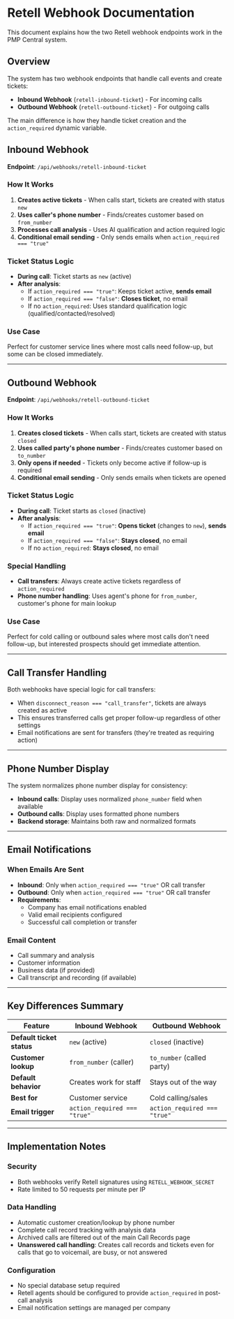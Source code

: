 # Retell Webhook Documentation

This document explains how the two Retell webhook endpoints work in the PMP Central system.

## Overview

The system has two webhook endpoints that handle call events and create tickets:

- **Inbound Webhook** (`retell-inbound-ticket`) - For incoming calls
- **Outbound Webhook** (`retell-outbound-ticket`) - For outgoing calls

The main difference is how they handle ticket creation and the `action_required` dynamic variable.

## Inbound Webhook

**Endpoint**: `/api/webhooks/retell-inbound-ticket`

### How It Works

1. **Creates active tickets** - When calls start, tickets are created with status `new`
2. **Uses caller's phone number** - Finds/creates customer based on `from_number`
3. **Processes call analysis** - Uses AI qualification and action required logic
4. **Conditional email sending** - Only sends emails when `action_required === "true"`

### Ticket Status Logic

- **During call**: Ticket starts as `new` (active)
- **After analysis**:
  - If `action_required === "true"`: Keeps ticket active, **sends email**
  - If `action_required === "false"`: **Closes ticket**, no email
  - If no `action_required`: Uses standard qualification logic (qualified/contacted/resolved)

### Use Case

Perfect for customer service lines where most calls need follow-up, but some can be closed immediately.

---

## Outbound Webhook

**Endpoint**: `/api/webhooks/retell-outbound-ticket`

### How It Works

1. **Creates closed tickets** - When calls start, tickets are created with status `closed`
2. **Uses called party's phone number** - Finds/creates customer based on `to_number`
3. **Only opens if needed** - Tickets only become active if follow-up is required
4. **Conditional email sending** - Only sends emails when tickets are opened

### Ticket Status Logic

- **During call**: Ticket starts as `closed` (inactive)
- **After analysis**:
  - If `action_required === "true"`: **Opens ticket** (changes to `new`), **sends email**
  - If `action_required === "false"`: **Stays closed**, no email
  - If no `action_required`: **Stays closed**, no email

### Special Handling

- **Call transfers**: Always create active tickets regardless of `action_required`
- **Phone number handling**: Uses agent's phone for `from_number`, customer's phone for main lookup

### Use Case

Perfect for cold calling or outbound sales where most calls don't need follow-up, but interested prospects should get immediate attention.

---

## Call Transfer Handling

Both webhooks have special logic for call transfers:

- When `disconnect_reason === "call_transfer"`, tickets are always created as active
- This ensures transferred calls get proper follow-up regardless of other settings
- Email notifications are sent for transfers (they're treated as requiring action)

---

## Phone Number Display

The system normalizes phone number display for consistency:

- **Inbound calls**: Display uses normalized `phone_number` field when available
- **Outbound calls**: Display uses formatted phone numbers
- **Backend storage**: Maintains both raw and normalized formats

---

## Email Notifications

### When Emails Are Sent

- **Inbound**: Only when `action_required === "true"` OR call transfer
- **Outbound**: Only when `action_required === "true"` OR call transfer
- **Requirements**:
  - Company has email notifications enabled
  - Valid email recipients configured
  - Successful call completion or transfer

### Email Content

- Call summary and analysis
- Customer information
- Business data (if provided)
- Call transcript and recording (if available)

---

## Key Differences Summary

| Feature                   | Inbound Webhook              | Outbound Webhook             |
| ------------------------- | ---------------------------- | ---------------------------- |
| **Default ticket status** | `new` (active)               | `closed` (inactive)          |
| **Customer lookup**       | `from_number` (caller)       | `to_number` (called party)   |
| **Default behavior**      | Creates work for staff       | Stays out of the way         |
| **Best for**              | Customer service             | Cold calling/sales           |
| **Email trigger**         | `action_required === "true"` | `action_required === "true"` |

---

## Implementation Notes

### Security

- Both webhooks verify Retell signatures using `RETELL_WEBHOOK_SECRET`
- Rate limited to 50 requests per minute per IP

### Data Handling

- Automatic customer creation/lookup by phone number
- Complete call record tracking with analysis data
- Archived calls are filtered out of the main Call Records page
- **Unanswered call handling**: Creates call records and tickets even for calls that go to voicemail, are busy, or not answered

### Configuration

- No special database setup required
- Retell agents should be configured to provide `action_required` in post-call analysis
- Email notification settings are managed per company

